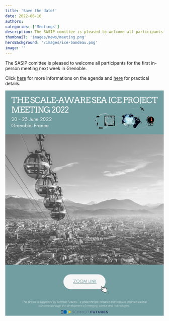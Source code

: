 ```yaml
---
title: 'Save the date!'
date: 2022-06-16
authors:
categories: ['Meetings']
description: The SASIP comittee is pleased to welcome all participants to the 2022 annual meeting next week in Grenoble, France.
thumbnail: 'images/news/meeting.png'
heroBackground: '/images/ice-bandeau.png'
image: ''
---
```

The SASIP comittee is pleased to welcome all participants for the first in-person meeting next week in Grenoble.

Click [here](https://cloud.univ-grenoble-alpes.fr/s/dL3ngaSp7XqQzaJ) for more informations on the agenda and [here](https://cloud.univ-grenoble-alpes.fr/s/pTEQwMdXBs2FFRc) for practical details.

![first page](/images/news/SASIP_Meeting_2022_Agenda_V1.png)

